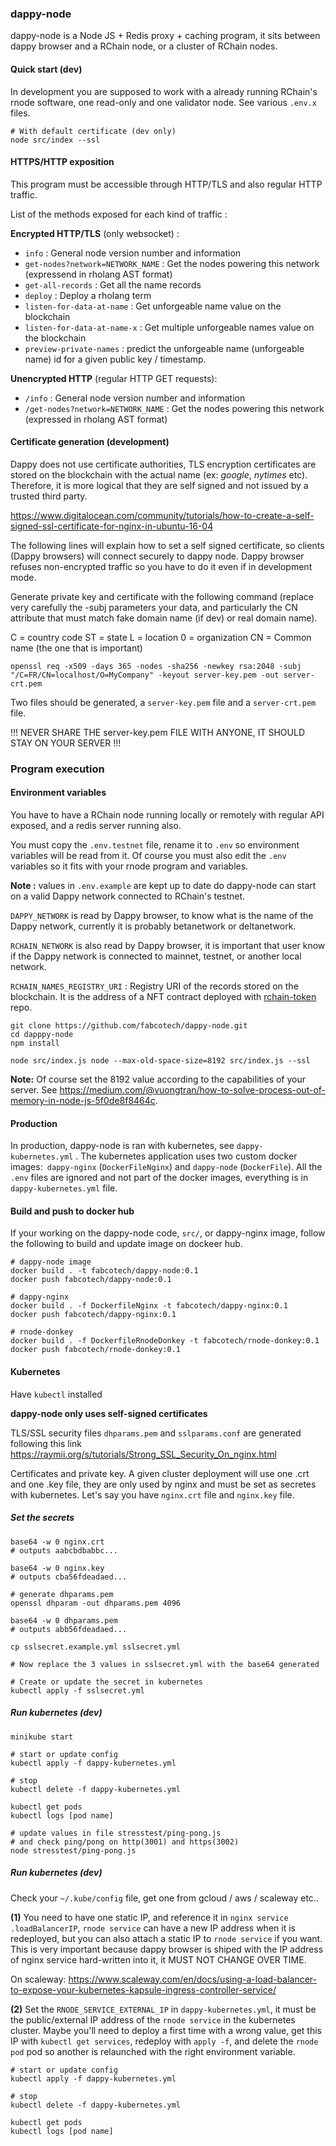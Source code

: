 ### dappy-node

dappy-node is a Node JS + Redis proxy + caching program, it sits between dappy browser and a RChain node, or a cluster of RChain nodes.

#### Quick start (dev)

In development you are supposed to work with a already running RChain's rnode software, one read-only and one validator node. See various `.env.x` files.

```
# With default certificate (dev only)
node src/index --ssl
```

####

#### HTTPS/HTTP exposition

This program must be accessible through HTTP/TLS and also regular HTTP traffic.

List of the methods exposed for each kind of traffic :

**Encrypted HTTP/TLS** (only websocket) :

- `info` : General node version number and information
- `get-nodes?network=NETWORK_NAME` : Get the nodes powering this network (expressend in rholang AST format)
- `get-all-records` : Get all the name records
- `deploy` : Deploy a rholang term
- `listen-for-data-at-name` : Get unforgeable name value on the blockchain
- `listen-for-data-at-name-x` : Get multiple unforgeable names value on the blockchain
- `preview-private-names` : predict the unforgeable name (unforgeable name) id for a given public key / timestamp.

**Unencrypted HTTP** (regular HTTP GET requests):

- `/info` : General node version number and information
- `/get-nodes?network=NETWORK_NAME` : Get the nodes powering this network (expressed in rholang AST format)

#### Certificate generation (development)

Dappy does not use certificate authorities, TLS encryption certificates are stored on the blockchain with the actual name (ex: _google_, _nytimes_ etc). Therefore, it is more logical that they are self signed and not issued by a trusted third party.

https://www.digitalocean.com/community/tutorials/how-to-create-a-self-signed-ssl-certificate-for-nginx-in-ubuntu-16-04

The following lines will explain how to set a self signed certificate, so clients (Dappy browsers) will connect securely to dappy node. Dappy browser refuses non-encrypted traffic so you have to do it even if in development mode.

Generate private key and certificate with the following command (replace very carefully the -subj parameters your data, and particularly the CN attribute that must match fake domain name (if dev) or real domain name).

C = country code
ST = state
L = location
0 = organization
CN = Common name (the one that is important)

```
openssl req -x509 -days 365 -nodes -sha256 -newkey rsa:2048 -subj "/C=FR/CN=localhost/O=MyCompany" -keyout server-key.pem -out server-crt.pem
```

Two files should be generated, a `server-key.pem` file and a `server-crt.pem` file.

!!! NEVER SHARE THE server-key.pem FILE WITH ANYONE, IT SHOULD STAY ON YOUR SERVER !!!

### Program execution

#### Environment variables

You have to have a RChain node running locally or remotely with regular API exposed, and a redis server running also.

You must copy the `.env.testnet` file, rename it to `.env` so environment variables will be read from it. Of course you must also edit the `.env` variables so it fits with your rnode program and variables.

**Note :** values in `.env.example` are kept up to date do dappy-node can start on a valid Dappy network connected to RChain's testnet.

`DAPPY_NETWORK` is read by Dappy browser, to know what is the name of the Dappy network, currently it is probably betanetwork or deltanetwork.

`RCHAIN_NETWORK` is also read by Dappy browser, it is important that user know if the Dappy network is connected to mainnet, testnet, or another local network.

`RCHAIN_NAMES_REGISTRY_URI` : Registry URI of the records stored on the blockchain. It is the address of a NFT contract deployed with [rchain-token](https://github.com/fabcotech/rchain-token) repo.

```
git clone https://github.com/fabcotech/dappy-node.git
cd dapppy-node
npm install

node src/index.js node --max-old-space-size=8192 src/index.js --ssl
```

**Note:** Of course set the 8192 value according to the capabilities of your server. See https://medium.com/@vuongtran/how-to-solve-process-out-of-memory-in-node-js-5f0de8f8464c.

#### Production

In production, dappy-node is ran with kubernetes, see `dappy-kubernetes.yml` . The kubernetes application uses two custom docker images:` dappy-nginx` (`DockerFileNginx`) and `dappy-node` (`DockerFile`). All the `.env` files are ignored and not part of the docker images, everything is in `dappy-kubernetes.yml` file.

#### Build and push to docker hub

If your working on the dappy-node code, `src/`, or dappy-nginx image, follow the following to build and update image on dockeer hub.

```
# dappy-node image
docker build . -t fabcotech/dappy-node:0.1
docker push fabcotech/dappy-node:0.1

# dappy-nginx
docker build . -f DockerfileNginx -t fabcotech/dappy-nginx:0.1
docker push fabcotech/dappy-nginx:0.1

# rnode-donkey
docker build . -f DockerfileRnodeDonkey -t fabcotech/rnode-donkey:0.1
docker push fabcotech/rnode-donkey:0.1
```

#### Kubernetes

Have `kubectl` installed

**dappy-node only uses self-signed certificates**

TLS/SSL security files `dhparams.pem` and `sslparams.conf` are generated following this link https://raymii.org/s/tutorials/Strong_SSL_Security_On_nginx.html

Certificates and private key. A given cluster deployment will use one .crt and one .key file, they are only used by nginx and must be set as secretes with kubernetes. Let's say you have `nginx.crt` file and `nginx.key` file.

##### Set the secrets

```
base64 -w 0 nginx.crt
# outputs aabcbdbabbc...

base64 -w 0 nginx.key
# outputs cba56fdeadaed...

# generate dhparams.pem
openssl dhparam -out dhparams.pem 4096

base64 -w 0 dhparams.pem
# outputs abb56fdeadaed...

cp sslsecret.example.yml sslsecret.yml

# Now replace the 3 values in sslsecret.yml with the base64 generated

# Create or update the secret in kubernetes
kubectl apply -f sslsecret.yml
```

##### Run kubernetes (dev)

```
minikube start

# start or update config
kubectl apply -f dappy-kubernetes.yml

# stop
kubectl delete -f dappy-kubernetes.yml

kubectl get pods
kubectl logs [pod name]

# update values in file stresstest/ping-pong.js
# and check ping/pong on http(3001) and https(3002)
node stresstest/ping-pong.js

```

##### Run kubernetes (dev)

Check your `~/.kube/config` file, get one from gcloud / aws / scaleway etc..


**(1)** You need to have one static IP, and reference it in `nginx service .loadBalancerIP`, `rnode service` can have a new IP address when it is redeployed, but you can also attach a static IP to `rnode service` if you want. This is very important because dappy browser is shiped with the IP address of nginx service hard-written into it, it MUST NOT CHANGE OVER TIME.

On scaleway:
https://www.scaleway.com/en/docs/using-a-load-balancer-to-expose-your-kubernetes-kapsule-ingress-controller-service/

**(2)** Set the `RNODE_SERVICE_EXTERNAL_IP` in `dappy-kubernetes.yml`, it must be the public/external IP address of the `rnode service` in the kubernetes cluster. Maybe you'll need to deploy a first time with a wrong value, get this IP with `kubectl get services`, redeploy with `apply -f`, and delete the `rnode pod` pod so another is relaunched with the right environment variable.

```
# start or update config
kubectl apply -f dappy-kubernetes.yml

# stop
kubectl delete -f dappy-kubernetes.yml

kubectl get pods
kubectl logs [pod name]
```
